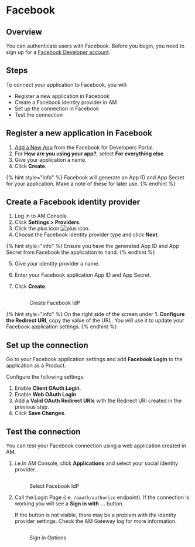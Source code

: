 # Facebook

## Overview

You can authenticate users with Facebook. Before you begin, you need to sign up for a [Facebook Developer account](https://www.facebook.com/r.php?next=https%3A%2F%2Fdevelopers.facebook.com%2F\&locale=en\_US\&display=page).

## Steps

To connect your application to Facebook, you will:

* Register a new application in Facebook
* Create a Facebook identity provider in AM
* Set up the connection in Facebook
* Test the connection

## Register a new application in Facebook

1. [Add a New App](https://developers.facebook.com/apps/) from the Facebook for Developers Portal.
2. For **How are you using your app?**, select **For everything else**.
3. Give your application a name.
4. Click **Create**.

{% hint style="info" %}
Facebook will generate an App ID and App Secret for your application. Make a note of these for later use.
{% endhint %}

## Create a Facebook identity provider

1. Log in to AM Console.
2. Click **Settings > Providers**.
3. Click the plus icon ![plus icon](https://docs.gravitee.io/images/icons/plus-icon.png).
4. Choose the Facebook identity provider type and click **Next**.

{% hint style="info" %}
Ensure you have the generated App ID and App Secret from Facebook the application to hand.
{% endhint %}

5. Give your identity provider a name.
6. Enter your Facebook application App ID and App Secret.
7.  Click **Create**.

    <figure><img src="https://docs.gravitee.io/images/am/current/graviteeio-am-userguide-social-idp-facebook.png" alt=""><figcaption><p>Create Facebook IdP</p></figcaption></figure>

{% hint style="info" %}
On the right side of the screen under **1. Configure the Redirect URI**, copy the value of the URL. You will use it to update your Facebook application settings.
{% endhint %}

## Set up the connection

Go to your Facebook application settings and add **Facebook Login** to the application as a Product.

Configure the following settings:

1. Enable **Client OAuth Login**.
2. Enable **Web OAuth Login**
3. Add a **Valid OAuth Redirect URIs** with the Redirect URI created in the previous step.
4. Click **Save Changes**.

## Test the connection

You can test your Facebook connection using a web application created in AM.

1.  i.e.In AM Console, click **Applications** and select your social identity provider.

    <figure><img src="https://docs.gravitee.io/images/am/current/graviteeio-am-userguide-social-idp-list.png" alt=""><figcaption><p>Select Facebook IdP</p></figcaption></figure>
2.  Call the Login Page (i.e. `/oauth/authorize` endpoint). If the connection is working you will see a **Sign in with …​** button.

    If the button is not visible, there may be a problem with the identity provider settings. Check the AM Gateway log for more information.

    <figure><img src="https://docs.gravitee.io/images/am/current/graviteeio-am-userguide-social-idp-login.png" alt=""><figcaption><p>Sign in Options</p></figcaption></figure>
